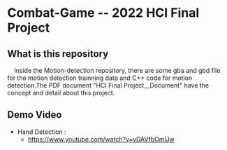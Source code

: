 # Combat-Game  -- 2022 HCI Final Project


## What is this repository

&nbsp;&nbsp;&nbsp;&nbsp;Inside the Motion-detection repository, there are some gba and gbd file for the motion detection trainning data and C++ code for motion detection.The PDF document "HCI Final Project__Document" have the concept and detail about this project.


## Demo Video

* Hand Detection : 
  - https://www.youtube.com/watch?v=vDAVfbOmlJw
  
